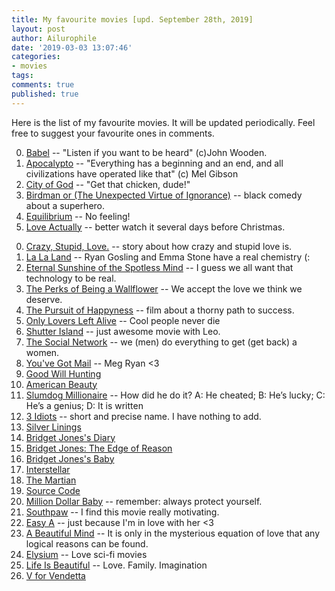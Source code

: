 ```yaml
---
title: My favourite movies [upd. September 28th, 2019]
layout: post
author: Ailurophile
date: '2019-03-03 13:07:46'
categories:
- movies
tags:
comments: true
published: true
---
```


Here is the list of my favourite movies.
It will be updated periodically.
Feel free to suggest your favourite ones in comments.

00. [Babel](https://www.imdb.com/title/tt0449467/) -- "Listen if you want to be heard" (c)John Wooden.
00. [Apocalypto](https://www.imdb.com/title/tt0472043/) -- "Everything has a beginning and an end, and all civilizations have operated like that" (c) Mel Gibson
00. [City of God](https://www.imdb.com/title/tt0317248/) -- "Get that chicken, dude!"
00. [Birdman or (The Unexpected Virtue of Ignorance)](https://www.imdb.com/title/tt2562232/) -- black comedy about a superhero.
00. [Equilibrium](https://www.imdb.com/title/tt0238380/) -- No feeling!
00. [Love Actually](https://www.imdb.com/title/tt0314331/) -- better watch it several days before Christmas.
<!--more-->
00. [Crazy, Stupid, Love.](https://www.imdb.com/title/tt1570728/) -- story about how crazy and stupid love is. 
00. [La La Land](https://www.imdb.com/title/tt3783958/) -- Ryan Gosling and Emma Stone have a real chemistry (:
00. [Eternal Sunshine of the Spotless Mind](https://www.imdb.com/title/tt0338013/) -- I guess we all want that technology to be real.
00. [The Perks of Being a Wallflower](https://www.imdb.com/title/tt1659337/) -- We accept the love we think we deserve. 
00. [The Pursuit of Happyness](https://www.imdb.com/title/tt0454921/) -- film about a thorny path to success.
00. [Only Lovers Left Alive](https://www.imdb.com/title/tt1714915/) -- Cool people never die
00. [Shutter Island](https://www.imdb.com/title/tt1130884/) -- just awesome movie with Leo.
00. [The Social Network](https://www.imdb.com/title/tt1285016/) -- we (men) do everything to get (get back) a women.
00. [You've Got Mail](https://www.imdb.com/title/tt0128853/) -- Meg Ryan <3
00. [Good Will Hunting](https://www.imdb.com/title/tt0119217/)
00. [American Beauty](https://www.imdb.com/title/tt0169547/)
00. [Slumdog Millionaire](https://www.imdb.com/title/tt1010048/) -- How did he do it? A: He cheated; B: He’s lucky; C: He’s a genius; D: It is written
00. [3 Idiots](https://www.imdb.com/title/tt1187043/) -- short and precise name. I have nothing to add.
00. [Silver Linings](https://www.imdb.com/title/tt1045658/)
00. [Bridget Jones's Diary](https://www.imdb.com/title/tt0243155/)
00. [Bridget Jones: The Edge of Reason](https://www.imdb.com/title/tt0317198/)
00. [Bridget Jones's Baby](https://www.imdb.com/title/tt1473832/)
00. [Interstellar](https://www.imdb.com/title/tt0816692/)
00. [The Martian](https://www.imdb.com/title/tt3659388/)
00. [Source Code](https://www.imdb.com/title/tt0945513/)
00. [Million Dollar Baby](https://www.imdb.com/title/tt0405159/) -- remember: always protect yourself.
00. [Southpaw](https://www.imdb.com/title/tt1798684/) -- I find this movie really motivating.
00. [Easy A](https://www.imdb.com/title/tt1282140/) -- just because I'm in love with her <3
00. [A Beautiful Mind](https://www.imdb.com/title/tt0268978/) -- It is only in the mysterious equation of love that any logical reasons can be found.
00. [Elysium](https://www.imdb.com/title/tt1535108/) -- Love sci-fi movies
00. [Life Is Beautiful](https://www.imdb.com/title/tt0118799/) -- Love. Family. Imagination
00. [V for Vendetta](https://www.imdb.com/title/tt0434409/)